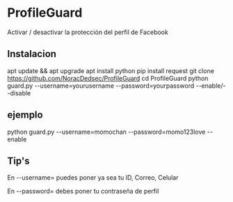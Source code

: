 # ProfileGuard
Activar / desactivar la protección del perfil de Facebook

Instalacion
-------------

apt update && apt upgrade
apt install python
pip install request
git clone https://github.com/NoracDedsec/ProfileGuard
cd ProfileGuard
python guard.py --username=yourusername --password=yourpassword --enable/--disable

ejemplo
-------
python guard.py --username=momochan --password=momo123love --enable


Tip's
-------
En --username= 
puedes poner ya sea tu ID, Correo, Celular

En --password=
debes poner tu contraseña de perfil
